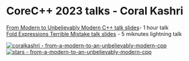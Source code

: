 # CoreC++ 2023 talks - Coral Kashri

[From Modern to Unbelievably Modern C++ talk slides](from-a-modern-to-an-unbelievably-modern-cpp.html)- 1 hour talk<br>
[Fold Expressions Terrible Mistake talk slides](fold-expressions-terrible-mistake.html) - 5 miknutes lightning talk<be>

[![coralkashri - from-a-modern-to-an-unbelievably-modern-cpp](https://img.shields.io/static/v1?label=coralkashri&message=from-a-modern-to-an-unbelievably-modern-cpp&color=blue&logo=github)](https://github.com/coralkashri/from-a-modern-to-an-unbelievably-modern-cpp "Go to GitHub repo")
[![stars - from-a-modern-to-an-unbelievably-modern-cpp](https://img.shields.io/github/stars/coralkashri/from-a-modern-to-an-unbelievably-modern-cpp?style=social)](https://github.com/coralkashri/from-a-modern-to-an-unbelievably-modern-cpp)
